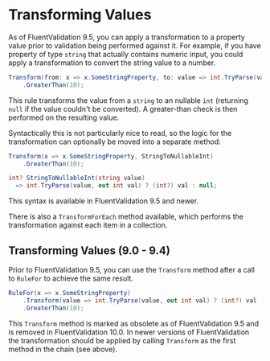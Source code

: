 # Transforming Values

As of FluentValidation 9.5, you can apply a transformation to a property value prior to validation being performed against it. For example, if you have property of type `string` that actually contains numeric input, you could apply a transformation to convert the string value to a number.


```csharp
Transform(from: x => x.SomeStringProperty, to: value => int.TryParse(value, out int val) ? (int?) val : null)
    .GreaterThan(10);
```

This rule transforms the value from a `string` to an nullable `int` (returning `null` if the value couldn't be converted). A greater-than check is then performed on the resulting value.

Syntactically this is not particularly nice to read, so the logic for the transformation can optionally be moved into a separate method:

```csharp
Transform(x => x.SomeStringProperty, StringToNullableInt)
    .GreaterThan(10);

int? StringToNullableInt(string value)
  => int.TryParse(value, out int val) ? (int?) val : null;

```

This syntax is available in FluentValidation 9.5 and newer.

There is also a `TransformForEach` method available, which performs the transformation against each item in a collection.


## Transforming Values (9.0 - 9.4)

Prior to FluentValidation 9.5, you can use the `Transform` method after a call to `RuleFor` to achieve the same result.

```csharp
RuleFor(x => x.SomeStringProperty)
    .Transform(value => int.TryParse(value, out int val) ? (int?) val : null)
    .GreaterThan(10);
```

This `Transform` method is marked as obsolete as of FluentValidation 9.5 and is removed in FluentValidation 10.0. In newer versions of FluentValidation the transformation should be applied by calling `Transform` as the first method in the chain (see above).
